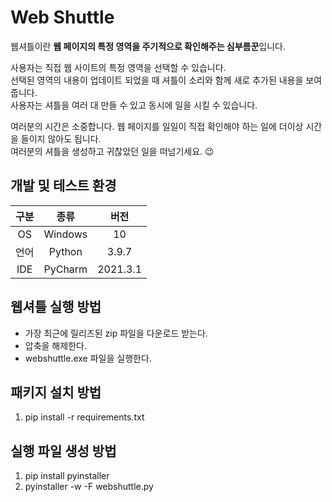 # Web Shuttle

웹셔틀이란 **웹 페이지의 특정 영역을 주기적으로 확인해주는 심부름꾼**입니다.

사용자는 직접 웹 사이트의 특정 영역을 선택할 수 있습니다.   
선택된 영역의 내용이 업데이트 되었을 때 셔틀이 소리와 함께 새로 추가된 내용을 보여줍니다.   
사용자는 셔틀을 여러 대 만들 수 있고 동시에 일을 시킬 수 있습니다.

여러분의 시간은 소중합니다. 웹 페이지를 일일이 직접 확인해야 하는 일에 더이상 시간을 들이지 않아도 됩니다.    
여러분의 셔틀을 생성하고 귀찮았던 일을 떠넘기세요. 😉

## 개발 및 테스트 환경

| 구분  |   종류    |    버전    |
|:---:|:-------:|:--------:|
| OS  | Windows |    10    |
| 언어  | Python  |  3.9.7   |
| IDE | PyCharm | 2021.3.1 |

## 웹셔틀 실행 방법

- 가장 최근에 릴리즈된 zip 파일을 다운로드 받는다.
- 압축을 해제한다.
- webshuttle.exe 파일을 실행한다.

## 패키지 설치 방법

1. pip install -r requirements.txt

## 실행 파일 생성 방법

1. pip install pyinstaller
2. pyinstaller -w -F webshuttle.py
